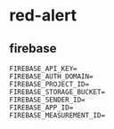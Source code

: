 # red-alert

## firebase

```
FIREBASE_API_KEY=
FIREBASE_AUTH_DOMAIN=
FIREBASE_PROJECT_ID=
FIREBASE_STORAGE_BUCKET=
FIREBASE_SENDER_ID=
FIREBASE_APP_ID=
FIREBASE_MEASUREMENT_ID=
```
